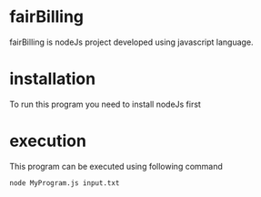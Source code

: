# fairBilling
fairBilling is nodeJs project developed using javascript language.

# installation
To run this program you need to install nodeJs first

# execution
This program can be executed using following command

```node MyProgram.js input.txt```
